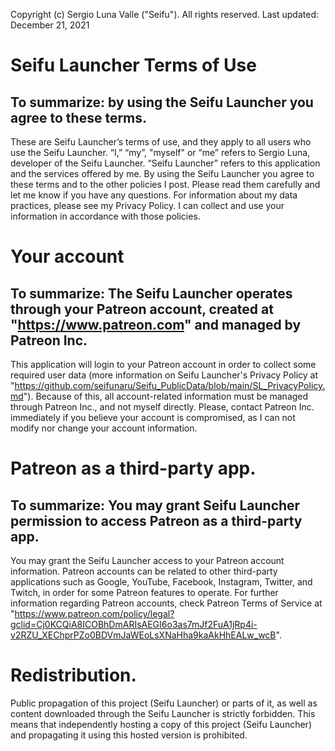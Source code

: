 Copyright (c) Sergio Luna Valle ("Seifu"). All rights reserved.
Last updated: December 21, 2021


# Seifu Launcher Terms of Use
## To summarize: by using the Seifu Launcher you agree to these terms.

These are Seifu Launcher’s terms of use, and they apply to all users who use the Seifu Launcher. “I,” “my”, "myself" or “me” refers to Sergio Luna, developer of the Seifu Launcher. “Seifu Launcher” refers to this application and the services offered by me. By using the Seifu Launcher you agree to these terms and to the other policies I post. Please read them carefully and let me know if you have any questions. For information about my data practices, please see my Privacy Policy. I can collect and use your information in accordance with those policies.


# Your account

## To summarize: The Seifu Launcher operates through your Patreon account, created at "https://www.patreon.com" and managed by Patreon Inc.

This application will login to your Patreon account in order to collect some required user data (more information on Seifu Launcher's Privacy Policy at "https://github.com/seifunaru/Seifu_PublicData/blob/main/SL_PrivacyPolicy.md"). Because of this, all account-related information must be managed through Patreon Inc., and not myself directly. Please, contact Patreon Inc. immediately if you believe your account is compromised, as I can not modify nor change your account information. 


# Patreon as a third-party app.

## To summarize: You may grant Seifu Launcher permission to access Patreon as a third-party app.

You may grant the Seifu Launcher access to your Patreon account information. Patreon accounts can be related to other third-party applications such as Google, YouTube, Facebook, Instagram, Twitter, and Twitch, in order for some Patreon features to operate. For further information regarding Patreon accounts, check Patreon Terms of Service at "https://www.patreon.com/policy/legal?gclid=Cj0KCQiA8ICOBhDmARIsAEGI6o3as7mJf2FuA1jRp4i-v2RZU_XEChprPZo0BDVmJaWEoLsXNaHha9kaAkHhEALw_wcB".


# Redistribution.

Public propagation of this project (Seifu Launcher) or parts of it, as well as content downloaded through the Seifu Launcher is strictly forbidden. This means that independently hosting a copy of this project (Seifu Launcher) and propagating it using this hosted version is prohibited. 
